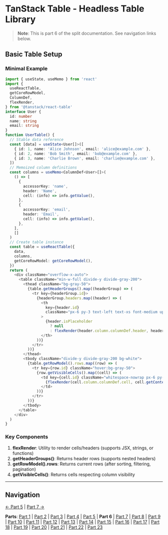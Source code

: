# TanStack Table - Headless Table Library

> **Note**: This is part 6 of the split documentation. See navigation links below.


## Basic Table Setup

### Minimal Example
```typescript
import { useState, useMemo } from 'react'
import {
  useReactTable,
  getCoreRowModel,
  ColumnDef,
  flexRender,
} from '@tanstack/react-table'
interface User {
  id: number
  name: string
  email: string
}
function UserTable() {
  // Stable data reference
  const [data] = useState<User[]>([
    { id: 1, name: 'Alice Johnson', email: 'alice@example.com' },
    { id: 2, name: 'Bob Smith', email: 'bob@example.com' },
    { id: 3, name: 'Charlie Brown', email: 'charlie@example.com' },
  ])
  // Memoized column definitions
  const columns = useMemo<ColumnDef<User>[]>(
    () => [
      {
        accessorKey: 'name',
        header: 'Name',
        cell: (info) => info.getValue(),
      },
      {
        accessorKey: 'email',
        header: 'Email',
        cell: (info) => info.getValue(),
      },
    ],
    []
  )
  // Create table instance
  const table = useReactTable({
    data,
    columns,
    getCoreRowModel: getCoreRowModel(),
  })
  return (
    <div className="overflow-x-auto">
      <table className="min-w-full divide-y divide-gray-200">
        <thead className="bg-gray-50">
          {table.getHeaderGroups().map((headerGroup) => (
            <tr key={headerGroup.id}>
              {headerGroup.headers.map((header) => (
                <th
                  key={header.id}
                  className="px-6 py-3 text-left text-xs font-medium uppercase tracking-wider text-gray-500"
                >
                  {header.isPlaceholder
                    ? null
                    : flexRender(header.column.columnDef.header, header.getContext())}
                </th>
              ))}
            </tr>
          ))}
        </thead>
        <tbody className="divide-y divide-gray-200 bg-white">
          {table.getRowModel().rows.map((row) => (
            <tr key={row.id} className="hover:bg-gray-50">
              {row.getVisibleCells().map((cell) => (
                <td key={cell.id} className="whitespace-nowrap px-6 py-4">
                  {flexRender(cell.column.columnDef.cell, cell.getContext())}
                </td>
              ))}
            </tr>
          ))}
        </tbody>
      </table>
    </div>
  )
}
```

### Key Components
1. **flexRender**: Utility to render cells/headers (supports JSX, strings, or functions)
2. **getHeaderGroups()**: Returns header rows (supports nested headers)
3. **getRowModel().rows**: Returns current rows (after sorting, filtering, pagination)
4. **getVisibleCells()**: Returns cells respecting column visibility
---


## Navigation

[← Part 5](./05-installation.md) | [Part 7 →](./07-column-definitions.md)


**Parts**: [Part 1](./01-start.md) | [Part 2](./02-overview.md) | [Part 3](./03-why-tanstack-table-for-omnera.md) | [Part 4](./04-core-concepts.md) | [Part 5](./05-installation.md) | **Part 6** | [Part 7](./07-column-definitions.md) | [Part 8](./08-sorting.md) | [Part 9](./09-filtering.md) | [Part 10](./10-pagination.md) | [Part 11](./11-row-selection.md) | [Part 12](./12-column-visibility.md) | [Part 13](./13-integration-with-tanstack-query.md) | [Part 14](./14-integration-with-effectts.md) | [Part 15](./15-styling-with-tailwind-css.md) | [Part 16](./16-reusable-data-table-component-shadcnui-pattern.md) | [Part 17](./17-performance-optimization.md) | [Part 18](./18-testing.md) | [Part 19](./19-best-practices.md) | [Part 20](./20-common-pitfalls.md) | [Part 21](./21-when-to-use-tanstack-table.md) | [Part 22](./22-full-stack-integration-with-layered-architecture.md) | [Part 23](./23-references.md)